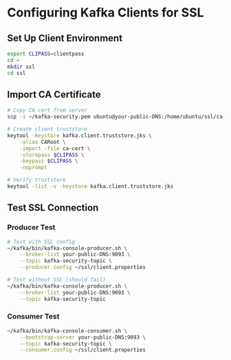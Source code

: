 # Configuring Kafka Clients for SSL

## Set Up Client Environment
```bash
export CLIPASS=clientpass
cd ~
mkdir ssl
cd ssl
```

## Import CA Certificate
```bash
# Copy CA cert from server
scp -i ~/kafka-security.pem ubuntu@your-public-DNS:/home/ubuntu/ssl/ca-cert .

# Create client truststore
keytool -keystore kafka.client.truststore.jks \
    -alias CARoot \
    -import -file ca-cert \
    -storepass $CLIPASS \
    -keypass $CLIPASS \
    -noprompt

# Verify truststore
keytool -list -v -keystore kafka.client.truststore.jks
```

## Test SSL Connection

### Producer Test
```bash
# Test with SSL config
~/kafka/bin/kafka-console-producer.sh \
    --broker-list your-public-DNS:9093 \
    --topic kafka-security-topic \
    --producer.config ~/ssl/client.properties

# Test without SSL (should fail)
~/kafka/bin/kafka-console-producer.sh \
    --broker-list your-public-DNS:9093 \
    --topic kafka-security-topic
```

### Consumer Test
```bash
~/kafka/bin/kafka-console-consumer.sh \
    --bootstrap-server your-public-DNS:9093 \
    --topic kafka-security-topic \
    --consumer.config ~/ssl/client.properties
```
